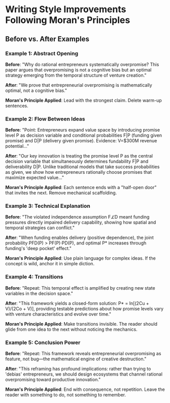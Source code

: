 # Writing Style Improvements Following Moran's Principles

## Before vs. After Examples

### Example 1: Abstract Opening
**Before**: "Why do rational entrepreneurs systematically overpromise? This paper argues that overpromising is not a cognitive bias but an optimal strategy emerging from the temporal structure of venture creation."

**After**: "We prove that entrepreneurial overpromising is mathematically optimal, not a cognitive bias."

**Moran's Principle Applied**: Lead with the strongest claim. Delete warm-up sentences.

### Example 2: Flow Between Ideas
**Before**: "Point: Entrepreneurs expand value space by introducing promise level P as decision variable and conditional probabilities F|P (funding given promise) and D|P (delivery given promise). Evidence: V=$300M revenue potential..."

**After**: "Our key innovation is treating the promise level P as the central decision variable that simultaneously determines fundability F|P and deliverability D|P. Unlike traditional models that take success probabilities as given, we show how entrepreneurs rationally choose promises that maximize expected value..."

**Moran's Principle Applied**: Each sentence ends with a "half-open door" that invites the next. Remove mechanical scaffolding.

### Example 3: Technical Explanation
**Before**: "The violated independence assumption F⊥̸D meant funding pressures directly impaired delivery capability, showing how spatial and temporal strategies can conflict."

**After**: "When funding enables delivery (positive dependence), the joint probability PFD(P) > PF(P)·PD(P), and optimal P* increases through funding's 'deep pocket' effect."

**Moran's Principle Applied**: Use plain language for complex ideas. If the concept is wild, anchor it in simple diction.

### Example 4: Transitions
**Before**: "Repeat: This temporal effect is amplified by creating new state variables in the decision space."

**After**: "This framework yields a closed-form solution: P* = ln[(2Cu + V)/(2Co + V)], providing testable predictions about how promise levels vary with venture characteristics and evolve over time."

**Moran's Principle Applied**: Make transitions invisible. The reader should glide from one idea to the next without noticing the mechanics.

### Example 5: Conclusion Power
**Before**: "Repeat: This framework reveals entrepreneurial overpromising as feature, not bug—the mathematical engine of creative destruction."

**After**: "This reframing has profound implications: rather than trying to 'debias' entrepreneurs, we should design ecosystems that channel rational overpromising toward productive innovation."

**Moran's Principle Applied**: End with consequence, not repetition. Leave the reader with something to do, not something to remember.